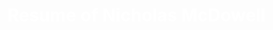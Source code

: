 
<div style="text-align: center; background-image: url(Second loader render.png); background-size: cover; height: 30vh; width: 100vw">
  <h1 style="color: white; padding-top: 50vh;">Resume of Nicholas McDowell</h1>
</div>

